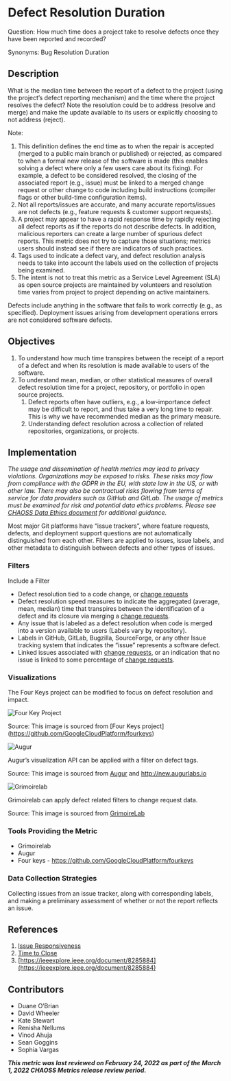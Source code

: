 # Defect Resolution Duration

Question: How much time does a project take to resolve defects once they have been reported and recorded? 

Synonyms: Bug Resolution Duration 

## Description
What is the median time between the report of a defect to the project (using the project’s defect reporting mechanism) and the time where the project resolves the defect? Note the resolution could be to address (resolve and merge) and make the update available to its users or explicitly choosing to not address (reject).
 
Note: 
1. This definition defines the end time as to when the repair is accepted (merged to a public main branch or published) or rejected, as compared to when a formal new release of the software is made (this enables solving a defect where only a few users care about its fixing). For example, a defect to be considered resolved, the closing of the associated report (e.g., issue) must be linked to a merged change request or other change to code including build instructions (compiler flags or other build-time configuration items).
2. Not all reports/issues are accurate, and many accurate reports/issues are not defects (e.g., feature requests & customer support requests).
3. A project may appear to have a rapid response time by rapidly rejecting all defect reports as if the reports do not describe defects. In addition, malicious reporters can create a large number of spurious defect reports. This metric does not try to capture those situations; metrics users should instead see if there are indicators of such practices.
4. Tags used to indicate a defect vary, and defect resolution analysis needs to take into account the labels used on the collection of projects being examined.
5. The intent is not to treat this metric as a Service Level Agreement (SLA) as open source projects are maintained by volunteers and resolution time varies from project to project depending on active maintainers.

Defects include anything in the software that fails to work correctly (e.g., as specified). Deployment issues arising from development operations errors are not considered software defects.

## Objectives
1. To understand how much time transpires between the receipt of a report of a defect and when its resolution is made available to users of the software.
2. To understand mean, median, or other statistical measures of overall defect resolution time for a project, repository, or portfolio in open source projects.
    1. Defect reports often have outliers, e.g., a low-importance defect may be difficult to report, and thus take a very long time to repair. This is why we have recommended median as the primary measure.
    2. Understanding defect resolution across a collection of related repositories, organizations, or projects.

## Implementation
*The usage and dissemination of health metrics may lead to privacy violations. Organizations may be exposed to risks. These risks may flow from compliance with the GDPR in the EU, with state law in the US, or with other law. There may also be contractual risks flowing from terms of service for data providers such as GitHub and GitLab. The usage of metrics must be examined for risk and potential data ethics problems. Please see [CHAOSS Data Ethics document](https://github.com/chaoss/community/blob/main/data-use-statement.md) for additional guidance.*

Most major Git platforms have “issue trackers”, where feature requests, defects, and deployment support questions are not automatically distinguished from each other. Filters are applied to issues, issue labels, and other metadata to distinguish between defects and other types of issues. 

### Filters 
Include a Filter
* Defect resolution tied to a code change, or [change requests](https://chaoss.community/metric-change-requests/)
* Defect resolution speed measures to indicate the aggregated (average, mean, median) time that transpires between the identification of a defect and its closure via merging a [change requests](https://chaoss.community/metric-change-requests/).  
* Any issue that is labeled as a defect resolution when code is merged into a version available to users (Labels vary by repository). 
* Labels in GitHub, GitLab, Bugzilla, SourceForge, or any other Issue tracking system that indicates the “issue” represents a software defect. 
* Linked issues associated with [change requests](https://chaoss.community/metric-change-requests/), or an indication that no issue is linked to some percentage of [change requests](https://chaoss.community/metric-change-requests/). 


### Visualizations
The Four Keys project can be modified to focus on defect resolution and impact.



![Four Key Project](https://github.com/chaoss/wg-risk/blob/main/focus-areas/code-quality/images/defect-resolution-time_four-key-project.png)

Source: This image is sourced from [Four Keys project] (https://github.com/GoogleCloudPlatform/fourkeys)


![Augur](https://github.com/chaoss/wg-risk/blob/main/focus-areas/code-quality/images/defect-resolution-time_augur-api.png)


Augur’s visualization API can be applied with a filter on defect tags. 


Source: This image is sourced from [Augur](http://augur.chaoss.io/api/unstable/pull_request_reports/Average_PR_duration?repo_id=25440) and http://new.augurlabs.io 


![Grimoirelab](https://github.com/chaoss/wg-risk/blob/main/focus-areas/code-quality/images/defect-resolution-time_grimoirelab-api.png)


Grimoirelab can apply defect related filters to change request data. 

Source: This image is sourced from [GrimoireLab](https://bit.ly/3vftkc1)

### Tools Providing the Metric 

* Grimoirelab 
* Augur 
* Four keys - https://github.com/GoogleCloudPlatform/fourkeys


### Data Collection Strategies 
Collecting issues from an issue tracker, along with corresponding labels, and making a preliminary assessment of whether or not the report reflects an issue. 

## References
1. [Issue Responsiveness](https://chaoss.community/metric-issue-response-time/)
2. [Time to Close](https://chaoss.community/metric-time-to-close/)
3. [https://ieeexplore.ieee.org/document/8285884](https://ieeexplore.ieee.org/document/8285884) 

## Contributors

* Duane O’Brian
* David Wheeler
* Kate Stewart
* Renisha Nellums
* Vinod Ahuja
* Sean Goggins
* Sophia Vargas 

***This metric was last reviewed on February 24, 2022 as part of the March 1, 2022 CHAOSS Metrics release review period.***

